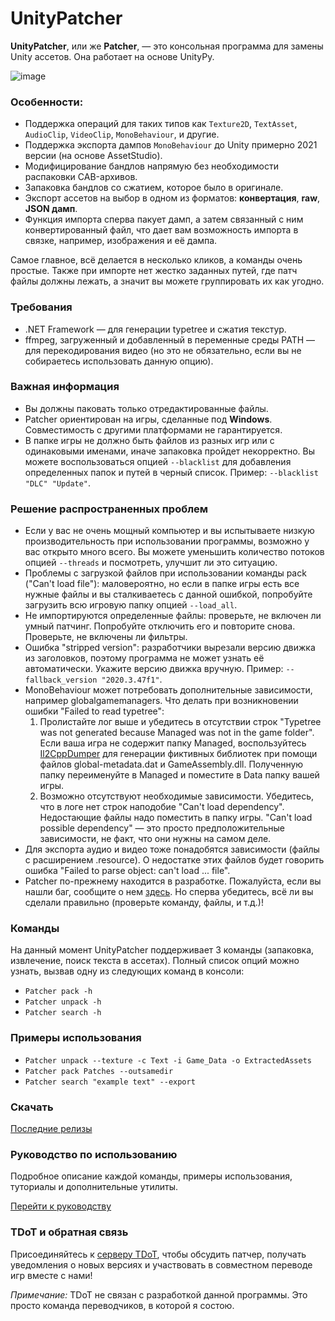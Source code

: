 # UnityPatcher
**UnityPatcher**, или же **Patcher**, — это консольная программа для замены Unity ассетов. Она работает на основе UnityPy.

![image](https://github.com/user-attachments/assets/a0dbf7f9-e270-4f0b-93c9-4e4e9f6a9c15)

### **Особенности**:
- Поддержка операций для таких типов как `Texture2D`, `TextAsset`, `AudioClip`, `VideoClip`, `MonoBehaviour`, и другие.  
- Поддержка экспорта дампов `MonoBehaviour` до Unity примерно 2021 версии (на основе AssetStudio).  
- Модифицирование бандлов напрямую без необходимости распаковки CAB-архивов.  
- Запаковка бандлов со сжатием, которое было в оригинале.  
- Экспорт ассетов на выбор в одном из форматов: **конвертация**, **raw**, **JSON дамп**.  
- Функция импорта сперва пакует дамп, а затем связанный с ним конвертированный файл, что дает вам возможность импорта в связке, например, изображения и её дампа. 

Самое главное, всё делается в несколько кликов, а команды очень простые. Также при импорте нет жестко заданных путей, где патч файлы должны лежать, а значит вы можете группировать их как угодно.

### **Требования**
- .NET Framework — для генерации typetree и сжатия текстур.
- ffmpeg, загруженный и добавленный в переменные среды PATH — для перекодирования видео (но это не обязательно, если вы не собираетесь использовать данную опцию).

### **Важная информация** 
- Вы должны паковать только отредактированные файлы.
- Patcher ориентирован на игры, сделанные под **Windows**. Совместимость с другими платформами не гарантируется.
- В папке игры не должно быть файлов из разных игр или с одинаковыми
именами, иначе запаковка пройдет некорректно. Вы можете воспользоваться опцией `--blacklist` для добавления определенных папок и путей в черный список. Пример: `--blacklist "DLC" "Update"`.

### **Решение распространенных проблем** 
- Если у вас не очень мощный компьютер и вы испытываете низкую производительность при использовании программы, возможно у вас открыто много всего. Вы можете уменьшить количество потоков опцией `--threads` и посмотреть, улучшит ли это ситуацию.
- Проблемы с загрузкой файлов при использовании команды pack ("Can't load file"): маловероятно, но если в папке игры есть все нужные файлы и вы сталкиваетесь с данной ошибкой, попробуйте загрузить всю игровую папку опцией `--load_all`.
- Не импортируются определенные файлы: проверьте, не включен ли умный патчинг. Попробуйте отключить его и повторите снова. Проверьте, не включены ли фильтры.
- Ошибка "stripped version": разработчики вырезали версию движка из заголовков, поэтому программа не может узнать её автоматически. Укажите версию движка вручную. Пример: `--fallback_version "2020.3.47f1"`.
- MonoBehaviour может потребовать дополнительные зависимости, например globalgamemanagers. Что делать при возникновении ошибки "Failed to read typetree":
  1. Пролистайте лог выше и убедитесь в отсутствии строк "Typetree was not generated because Managed was not in the game folder". Если ваша игра не содержит папку Managed, воспользуйтесь [Il2CppDumper](https://github.com/Perfare/Il2CppDumper/releases) для генерации фиктивных библиотек при помощи файлов global-metadata.dat и GameAssembly.dll. Полученную папку переименуйте в Managed и поместите в Data папку вашей игры.
  2. Возможно отсутствуют необходимые зависимости. Убедитесь, что в логе нет строк наподобие "Can't load dependency". Недостающие файлы надо поместить в папку игры. "Can't load possible dependency" — это просто предположительные зависимости, не факт, что они нужны на самом деле.
- Для экспорта аудио и видео тоже понадобятся зависимости (файлы с расширением .resource). О недостатке этих файлов будет говорить ошибка "Failed to parse object: can't load ... file". 
- Patcher по-прежнему находится в разработке. Пожалуйста, если вы нашли баг, сообщите о нем [здесь](https://github.com/JunkBeat/UnityPatcher/issues). Но сперва убедитесь, всё ли вы сделали правильно (проверьте команду, файлы, и т.д.)!

### **Команды**
На данный момент UnityPatcher поддерживает 3 команды (запаковка, извлечение, поиск текста в ассетах). Полный список опций можно узнать, вызвав одну из следующих команд в консоли:
- `Patcher pack -h`
- `Patcher unpack -h`
- `Patcher search -h`

### **Примеры использования**
- `Patcher unpack --texture -c Text -i Game_Data -o ExtractedAssets`
- `Patcher pack Patches --outsamedir`
- `Patcher search "example text" --export`

### **Скачать**
[Последние релизы](https://github.com/JunkBeat/UnityPatcher/releases)

### **Руководство по использованию**
Подробное описание каждой команды, примеры использования, туториалы и дополнительные утилиты.

[Перейти к руководству](https://docs.google.com/document/d/1utFheh9k2btneCHsGiV4mpypJUeJ2-sr5NfdmMizoRE/)

### **TDoT и обратная связь**
Присоединяйтесь к [серверу TDoT](https://discord.gg/qEzKUq2SZ4), чтобы обсудить патчер, получать уведомления о новых версиях и участвовать в совместном переводе игр вместе с нами!

*Примечание:* TDoT не связан с разработкой данной программы. Это просто команда переводчиков, в которой я состою.
